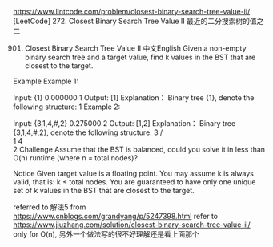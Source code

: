 
https://www.lintcode.com/problem/closest-binary-search-tree-value-ii/
[LeetCode] 272. Closest Binary Search Tree Value II 最近的二分搜索树的值之二

901. Closest Binary Search Tree Value II
中文English
Given a non-empty binary search tree and a target value, find k values in the BST that are closest to the target.

Example
Example 1:

Input:
{1}
0.000000
1
Output:
[1]
Explanation：
Binary tree {1},  denote the following structure:
 1
Example 2:

Input:
{3,1,4,#,2}
0.275000
2
Output:
[1,2]
Explanation：
Binary tree {3,1,4,#,2},  denote the following structure:
  3
 /  \
1    4
 \
  2
Challenge
Assume that the BST is balanced, could you solve it in less than O(n) runtime (where n = total nodes)?

Notice
Given target value is a floating point.
You may assume k is always valid, that is: k ≤ total nodes.
You are guaranteed to have only one unique set of k values in the BST that are closest to the target.

referred to 解法5 from https://www.cnblogs.com/grandyang/p/5247398.html
refer to https://www.jiuzhang.com/solution/closest-binary-search-tree-value-ii/ only for O(n), 另外一个做法写的很不好理解还是看上面那个